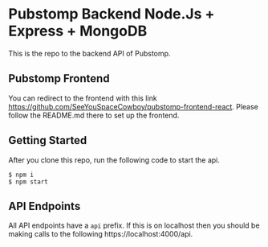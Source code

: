 # Pubstomp Backend Node.Js + Express + MongoDB

This is the repo to the backend API of Pubstomp. 

## Pubstomp Frontend

You can redirect to the frontend with this link https://github.com/SeeYouSpaceCowboy/pubstomp-frontend-react. Please follow the README.md there to set up the frontend.

## Getting Started

After you clone this repo, run the following code to start the api.

```
$ npm i
$ npm start
```

## API Endpoints

All API endpoints have a `api` prefix. If this is on localhost then you should be making calls to the following https://localhost:4000/api.

